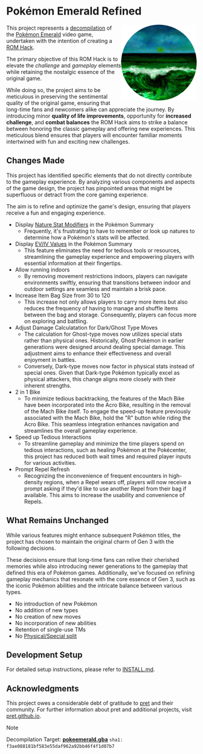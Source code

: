 # Pokémon Emerald Refined

<img align="right" src="./docs/assets/emerald.png" height="200px" alt="refined-logo">

This project represents a [decompilation] of the [Pokémon Emerald] video game,
undertaken with the intention of creating a [ROM Hack].

The primary objective of this ROM Hack is to elevate the _challenge_ and
_gameplay_ elements while retaining the nostalgic essence of the original game.

While doing so, the project aims to be meticulous in preserving the sentimental
quality of the original game, ensuring that long-time fans and newcomers alike
can appreciate the journey. By introducing minor **quality of life
improvements**, opportunity for **increased challenge**, and **combat balances**
the ROM Hack aims to strike a balance between honoring the classic gameplay and
offering new experiences. This meticulous blend ensures that players will
encounter familiar moments intertwined with fun and exciting new challenges.

## Changes Made

This project has identified specific elements that do not directly contribute to
the gameplay experience. By analyzing various components and aspects of the game
design, the project has pinpointed areas that might be superfluous or detract
from the core gaming experience.

The aim is to refine and optimize the game's design, ensuring that players
receive a fun and engaging experience.

- Display [Nature Stat Modifiers] in the Pokémon Summary
  - Frequently, it's frustrating to have to remember or look up natures to
    determine how a Pokémon's stats will be affected.
- Display [EV/IV Values] in the Pokémon Summary
  - This feature eliminates the need for tedious tools or resources,
    streamlining the gameplay experience and empowering players with essential
    information at their fingertips.
- Allow running indoors
  - By removing movement restrictions indoors, players can navigate environments
    swiftly, ensuring that transitions between indoor and outdoor settings are
    seamless and maintain a brisk pace.
- Increase Item Bag Size from 30 to 120
  - This increase not only allows players to carry more items but also reduces
    the frequency of having to manage and shuffle items between the bag and
    storage. Consequently, players can focus more on exploring and battling.
- Adjust Damage Calculatation for Dark/Ghost Type Moves
  - The calculation for Ghost-type moves now utilizes special stats rather than
    physical ones. Historically, Ghost Pokémon in earlier generations were
    designed around dealing special damage. This adjustment aims to enhance
    their effectiveness and overall enjoyment in battles.
  - Conversely, Dark-type moves now factor in physical stats instead of special
    ones. Given that Dark-type Pokémon typically excel as physical attackers,
    this change aligns more closely with their inherent strengths.
- 2 in 1 Bike
  - To minimize tedious backtracking, the features of the Mach Bike have been
    incorporated into the Acro Bike, resulting in the removal of the Mach Bike
    itself. To engage the speed-up feature previously associated with the Mach
    Bike, hold the "R" button while riding the Acro Bike. This seamless
    integration enhances navigation and streamlines the overall gameplay
    experience.
- Speed up Tedious Interactions
  - To streamline gameplay and minimize the time players spend on tedious
    interactions, such as healing Pokémon at the Pokécenter, this project
    has reduced both wait times and required player inputs for various
    activities.
- Prompt Repel Refresh
  - Recognizing the inconvenience of frequent encounters in high-density
    regions, when a Repel wears off, players will now receive a prompt asking
    if they'd like to use another Repel from their bag if available. This aims
    to increase the usability and convenience of Repels.

## What Remains Unchanged

While various features might enhance subsequent Pokémon titles, the project has
chosen to maintain the original charm of Gen 3 with the following decisions.

These decisions ensure that long-time fans can relive their cherished memories
while also introducing newer generations to the gameplay that defined this era
of Pokémon games. Additionally, we've focused on refining gameplay mechanics
that resonate with the core essence of Gen 3, such as the iconic Pokémon
abilities and the intricate balance between various types.

- No introduction of new Pokémon
- No addition of new types
- No creation of new moves
- No incorporation of new abilities
- Retention of single-use TMs
- No [Physical/Special split]

## Development Setup

For detailed setup instructions, please refer to [INSTALL.md](INSTALL.md).

## Acknowledgments

This project owes a considerable debt of gratitude to [pret] and their
community. For further information about pret and additional projects, visit
[pret.github.io].

> [!NOTE]
> Decompilation Target: [**pokeemerald.gba**](https://datomatic.no-intro.org/index.php?page=show_record&s=23&n=1961) `sha1: f3ae088181bf583e55daf962a92bb46f4f1d07b7`

[Decompilation]: https://en.wikipedia.org/wiki/Decompiler
[Pokémon Emerald]: https://en.wikipedia.org/wiki/Pok%C3%A9mon_Emerald
[ROM Hack]: https://en.wikipedia.org/wiki/ROM_hacking
[Physical/Special split]: https://bulbapedia.bulbagarden.net/wiki/Damage_category#Physical.2FSpecial_split
[pret]: https://github.com/pret
[pret.github.io]: https://pret.github.io/
[Nature Stat Modifiers]: https://bulbapedia.bulbagarden.net/wiki/Nature#List_of_Natures
[EV/IV Values]: https://www.smogon.com/ingame/guides/evs_ivs
